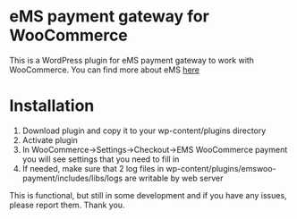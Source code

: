 eMS payment gateway for WooCommerce
========

This is a WordPress plugin for eMS payment gateway to work with WooCommerce. You can find more about eMS <a href="http://e-services.rs/">here</a>

# Installation

1) Download plugin and copy it to your wp-content/plugins directory<br />
2) Activate plugin<br />
3) In WooCommerce->Settings->Checkout->EMS WooCommerce payment you will see settings that you need to fill in<br />
4) If needed, make sure that 2 log files in wp-content/plugins/emswoo-payment/includes/libs/logs are writable by web server 

This is functional, but still in some development and if you have any issues, please report them. Thank you.